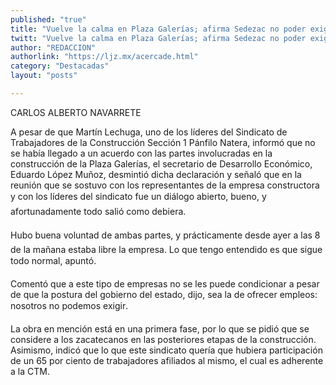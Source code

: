 ```yaml
---
published: "true"
title: "Vuelve la calma en Plaza Galerías; afirma Sedezac no poder exigir a empresa la contratación de trabajadores zacatecanos"
twitt: "Vuelve la calma en Plaza Galerías; afirma Sedezac no poder exigir a empresa la contratación de trabajadores zacatecanos"
author: "REDACCION"
authorlink: "https://ljz.mx/acercade.html"
category: "Destacadas"
layout: "posts"

---
```



  CARLOS ALBERTO NAVARRETE



  A pesar de que Martín Lechuga, uno de los líderes del Sindicato de Trabajadores de la Construcción Sección 1 Pánfilo Natera, informó que no se había llegado a un acuerdo con las partes involucradas en la construcción de la Plaza Galerías, el secretario de Desarrollo Económico, Eduardo López Muñoz, desmintió dicha declaración y señaló que en la reunión que se sostuvo con los representantes de la empresa constructora y con los líderes del sindicato fue un diálogo abierto, bueno, y afortunadamente todo salió como debiera.



  Hubo buena voluntad de ambas partes, y prácticamente desde ayer a las 8 de la mañana estaba libre la empresa. Lo que tengo entendido es que sigue todo normal, apuntó.



  Comentó que a este tipo de empresas no se les puede condicionar a pesar de que la postura del gobierno del estado, dijo, sea la de ofrecer empleos: nosotros no podemos exigir.



  La obra en mención está en una primera fase, por lo que se pidió que se considere a los zacatecanos en las posteriores etapas de la construcción. Asimismo, indicó que lo que este sindicato quería que hubiera participación de un 65 por ciento de trabajadores afiliados al mismo, el cual es adherente a la CTM.


